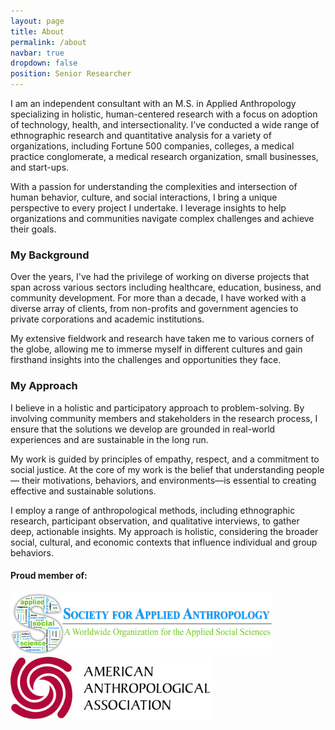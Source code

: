 ```yaml
---
layout: page
title: About
permalink: /about
navbar: true
dropdown: false
position: Senior Researcher
---
```


I am an independent consultant with an M.S. in Applied Anthropology specializing in holistic, human-centered research with a focus on adoption of technology, health, and intersectionality. I’ve conducted a wide range of ethnographic research and quantitative analysis for a variety of organizations, including Fortune 500 companies, colleges, a medical practice conglomerate, a medical research organization, small businesses, and start-ups. 

With a passion for understanding the complexities and intersection of human behavior, culture, and social interactions, I bring a unique perspective to every project I undertake. I leverage insights to help organizations and communities navigate complex challenges and achieve their goals. 

### My Background

Over the years, I've had the privilege of working on diverse projects that span across various sectors including healthcare, education, business, and community development. For more than a decade, I have worked with a diverse array of clients, from non-profits and government agencies to private corporations and academic institutions. 

My extensive fieldwork and research have taken me to various corners of the globe, allowing me to immerse myself in different cultures and gain firsthand insights into the challenges and opportunities they face. 

### My Approach

I believe in a holistic and participatory approach to problem-solving. By involving community members and stakeholders in the research process, I ensure that the solutions we develop are grounded in real-world experiences and are sustainable in the long run. 

My work is guided by principles of empathy, respect, and a commitment to social justice. At the core of my work is the belief that understanding people— their motivations, behaviors, and environments—is essential to creating effective and sustainable solutions. 

I employ a range of anthropological methods, including ethnographic research, participant observation, and qualitative interviews, to gather deep, actionable insights. My approach is holistic, considering the broader social, cultural, and economic contexts that influence individual and group behaviors.

#### Proud member of:

<img src="/assets/images/sfaa-logo.png" alt="SfAA Logo" style="height: 100px;"/>

<img src="/assets/images/aaa-logo.svg" alt="AAA Logo" style="height: 100px;"/>
